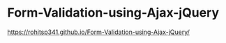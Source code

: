# Form-Validation-using-Ajax-jQuery

https://rohitsp341.github.io/Form-Validation-using-Ajax-jQuery/
